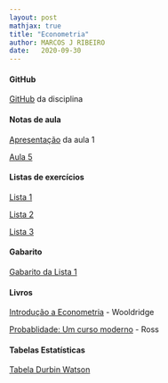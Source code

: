 ```yaml
---
layout: post
mathjax: true
title: "Econometria"
author: MARCOS J RIBEIRO
date:   2020-09-30
---
```



<head>
    <meta charset="UTF-8"/>
    <style>
        p{
            text-align: justify;
        }
    </style>
</head>


#### GitHub

[GitHub](https://github.com/mj-ribeiro/Econometry) da disciplina


#### Notas de aula


[Apresentação](https://mj-ribeiro.github.io/econometria.pdf) da aula 1 

[Aula 5](https://edisciplinas.usp.br/pluginfile.php/5703120/mod_resource/content/1/aula5.pdf)


#### Listas de exercícios


[Lista 1](https://edisciplinas.usp.br/pluginfile.php/5632942/mod_resource/content/1/lista_1-econometria.pdf)

[Lista 2](https://edisciplinas.usp.br/pluginfile.php/5679125/mod_resource/content/1/lista2_econ.pdf)

[Lista 3](https://edisciplinas.usp.br/pluginfile.php/5728866/mod_resource/content/1/Lista3_econ.pdf)

#### Gabarito

[Gabarito da Lista 1](https://edisciplinas.usp.br/pluginfile.php/5671477/mod_resource/content/1/gab_lista1.txt)

#### Livros

[Introdução a Econometria](https://mj-ribeiro.github.io/book.pdf) - Wooldridge

[Probablidade: Um curso moderno](http://www.mat.ufrgs.br/~giacomo/Livros/Sheldon%20Ross%20-Probabilidade,%20um%20Curso%20Moderno%20com%20Aplica%E7%F5es.pdf) - Ross


#### Tabelas Estatísticas


[Tabela Durbin Watson](https://www3.nd.edu/~wevans1/econ30331/Durbin_Watson_tables.pdf)


